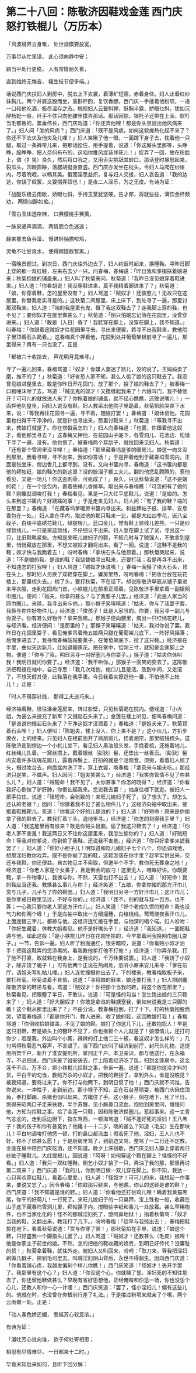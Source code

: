 第二十八回：陈敬济因鞋戏金莲 西门庆怒打铁棍儿（万历本）
=

「风波境界立身难， 处世规模要放宽，

万事尽从忙里错， 此心须向静中安；

路当平处行更稳， 人有常情耐久看，

直到始终无悔吝， 纔生枝节便多端。」

话说西门庆扶妇人到房中，脱去上下衣裳，着薄纩短襦，赤着身体。妇人止着红纱抹胸儿，两个并肩迭股而坐，重斟杯酌，复饮香醪。西门庆一手搂着他粉项，一递一口和他吃酒，极尽温存之态。睨视妇人云鬟斜亸，酥胸半露，娇眼乜斜，犹如沉醉杨妃一般，纤手不住只向他腰里摸弄那话。那话因惊，银托子还带在上面，软叮当毛都鲁的，累垂伟长，西门庆戏道：「你还弄他哩！都是你头里諕出他风病来了。」妇人问「怎的风病？」西门庆道：「既不是风病，如何这软瘫热化起不来了？你还不下去央及他央及儿哩！」妇人笑瞅了他一眼，一面蹲下身子去，枕着他一只腿，取过一条裤带儿来，把那话拴住，用手提着，说道：「你这厮头里那等，头睁睁，股睁睁，把人奈何布布的，这咱你推风症装佯死儿！」捉弄了一回，放在粉脸上，偎〈扌晃〉良久，然后将口吮之，又用舌尖挑舐其蛙口。那话登时暴怒起来，裂瓜头，凹眼圆睁，落腮胡挺身直竖。西门庆亦发坐在枕头，令妇人马爬在纱帐内，尽着吮咂，以畅其美。俄而淫思益炽，复与妇人交接，妇人哀告道：「我的达达，你饶了奴罢，又要掇弄奴也！」是夜二人淫乐，为之无度。有诗为证：

「战酣乐极云雨歇，娇眼乜斜，手持玉茎犹坚硬。告才郎，将就些些，满饮金杯频劝， 两情似醉如痴。」

「雪白玉体透帘帏， 口赛樱桃手赛荑，

一脉泉通声滴滴， 两情脗合色迷迷；

翻来覆去鱼吞藻， 慢进轻抽猫咬鸡，

灵龟不吐甘泉水， 使得嫦娥敢暂离。」

一宿晚景题过。到次日，西门庆往外边去了，妇人约饭时起来，换睡鞋。寻昨日脚上穿的那一双红鞋，左来右去少一只。问春梅，春梅说：「昨日我和爹搊扶着娘进来；秋菊抱娘的铺盖来。」妇人叫了秋菊来问，秋菊道：「我昨日没见娘穿着鞋进来。」妇人道：「你看胡说！我没穿鞋进来，莫不我精着脚进来了？」秋菊道：「娘，你穿着鞋，怎的屋里没有？」妇人骂道：「贼奴才！还装憨儿！无故只在这屋里，你替我老实寻是的。」这秋菊二间屋里，床上床下，到处寻了一遍，那里讨那双鞋来。妇人道：「端的我屋里有鬼，摄了我这双鞋去了？连我脚上穿的鞋，也不见了；要你奴才在屋里做甚么？」秋菊道：「倒只怕娘忘记落在花园里，没曾穿进来。」妇人道：「敢是｛入日｝昏了！我鞋穿在脚上，没穿在脚上，我不知道。」叫春梅：「你跟着这贼奴才往花园里寻去。寻出来便罢，若寻不出我鞋来，教他院子里顶着石头跪着。」这春梅真个押着他，花园到处并葡萄架根前寻了一遍儿，那里得来？再有一只也没了。正是

「都被六十收拾去， 芦花明月竟难寻。」

寻了一遍儿回来，春梅骂道：「奴才！你媒人婆迷了路儿，没的说了。王妈妈卖了磨，推不的了！」秋菊道：「好省恐人家不知，甚么人偷了娘的这只鞋去了。我没曾见娘进屋里去，敢是你昨日开花园门，放了那个，拾了娘的鞋去了？」被春梅一口稠唾沬哕了去，骂道：「贼见鬼的奴才！又搅缠起我来了！六娘叫门，我不替他开？可可儿的就放进人来了？你拖着娘的铺盖，就不经心瞧瞧，还敢说嘴儿！」一面押他到屋里，回妇人说没有鞋。妇人教采出他院子里跪着。秋菊把脸哭丧下水来，说：「等我再往花园寻一遍，寻不着，随娘打罢！」春梅道：「娘休信他。花园里也扫得干干净净的，就是针也寻出来，那里讨鞋来！」秋菊道：「等我寻不出来，教娘打就是了。你在傍戳舌怎的？」妇人向春梅道：「也罢，你跟着他这奴才，看他那里寻去？」这春梅又押他，在花园山子底下，各雪洞儿、花池边、松墙下寻了一遍，没有。他也慌了，被春梅两个耳刮子，就拉回来见妇人。秋菊道：「还有那个雪洞里没寻哩！」春梅道：「那里藏春坞是爹的暖房儿，娘这一向又没到那里。我看寻哩，寻不出来，我如你答话！」于是押着他到于藏春坞雪洞内。正面是张坐床，傍边香几上都寻到，没有。又向书箧内寻，春梅道：「这书箧内都是他的拜帖纸，娘的鞋怎的到这里？没的摭溜子捱工夫儿。翻的他恁乱腾腾的，惹他看见，又是一场儿！你这歪刺骨，可死成了！」良久，只见秋菊说道：「这不是娘的鞋！」在一个纸包内，裹着些棒儿香排草。取出来与春梅瞧：「可怎的有了娘的鞋？刚纔就调唆打我！」春梅看见，果是一只大红平底鞋儿，说道：「是娘的。怎么来到这书箧内？好跷蹊的事！」于是走来见妇人。妇人问：「有了我的鞋？端的在那里？」春梅道：「在藏春坞爹暖房书箧内寻出来。和些拜帖子纸、排草、安息香包在一处。」妇人拿在手内，取过他的那只鞋来一比，都是大红四季花，嵌八宝段子，白绫平底绣花鞋儿，绿提根儿，蓝口金儿，惟有鞋上锁线儿差些。一只是纱绿锁线儿，一只是翠蓝锁线，不仔细认不出来。妇人登在脚上试了试，寻出这一只，比旧鞋略紧些。方知是来旺儿媳妇子的鞋，不知几时与了贼强人，不敢拿到屋里，悄悄藏放在那里，不想又被奴才翻将出来。看了一回。说道：「这鞋不是我的鞋；奴才快与我跪着去！」吩咐春梅：「拿块石头与他顶着。」那秋菊哭起来，说道：「不是娘的鞋，是谁的鞋？我饶替娘寻出鞋来，还要打我；若是再寻不出来，不知违怎的打我哩！」妇人骂道：「贼奴才休说嘴！」春梅一面掇了块大石头，顶在头上。那时妇人另换了双鞋穿在脚上。嫌房里热，吩咐春梅：「把妆台放在玩花楼上，那里梳头去。」梳了头，要打秋菊，不在话下。却说陈敬济早辰从铺子里进来寻衣服，走到花园角门首，小铁棍儿在那里正顽着。见陈敬济手里拿着一副银网巾圈儿，便问：「姑夫，你拿的甚么？与了我耍子儿罢。」经济道：「此是人家当的网巾圈儿，来赎，我寻出来与他。」那小猴子笑嘻嘻道：「姑夫，你与了我耍子罢，我换与你件好物件儿。」经济道：「俊孩子！此是人家当的。你要，我另寻一副儿与你耍子。你有甚么好物件？拿来我瞧。」那猴子便向腰里，掏出一只红绣花鞋儿，与经济看。经济便问：「是那里的？」那猴子笑嘻嘻道：「姑夫，我对你说了罢。我昨日在花园里耍子，看见俺爹吊着俺五娘两只腿在葡萄架儿底下，一阵好风摇落；后俺爹进去了，我寻俺春梅姑姑要菓子，在葡萄架底下，拾了这只鞋。」经济接在手里，曲似天边新月，红如退瓣莲花。把在掌中，恰刚三寸，就知是金莲脚上之物。便道：「你与了我，明日另寻一对好圈儿与你耍子。」猴子道：「姑夫你休哄我！我明日就问你要了。」经济道：「我不哄你。」那猴子一面笑的耍去了。这陈敬济把鞋褪在袖中，自己寻思：「我几次戏他，他口儿且是活。及到中间，又走滚了，不想天假其便，此鞋落在我手里。今日我着实撩逗他一番，不怕他不上帐儿！」正是：

「时人不用穿针线， 那得工夫送巧来。」

经济袖着鞋，径往潘金莲房来，转过影壁，只见秋菊跪在院内。便戏道：「小大姐，为甚么来投充了新军？又掇起石头来了。」金莲在楼上听见，便叫春梅问道：「是谁说他掇起石头来了？干净这奴才没顶着？」春梅道：「是姐夫来了。秋菊顶着石头哩！」妇人便叫：「陈姐夫，楼上没人，你上来不是？」这小伙儿，方扒步撩衣，上的楼来。只见妇人在楼前面开了两扇窗儿，挂着湘帘，那里临镜梳头。这陈敬济走到傍边一个小杌儿坐下，看见妇人黑油般头发，手挽着梳，还拖着地儿，红丝绳儿扎着。一窝丝攒上，戴着银丝｛髟狄｝髻，还垫出一丝香云。｛髟狄｝髻内安着许多玫瑰花瓣儿，露着四鬓上，打扮的就是个活观音。须臾，看着妇人梳了头，掇过妆台去，向面盆内洗了手，穿上衣裳，唤春梅：「拿茶来与姐夫吃。」那经济只是笑，不做声。妇人因问：「姐夫笑甚么？」经济道：「我笑你管情不见了些甚么儿？」妇人道：「贼短命！我不见了，关你甚事？你怎的晓得？」经济道：「你看我好心倒做了驴肝肺，你倒讪起我来。恁说我去罢！」抽身往楼下就走。被妇人一把手拉住，说道：「怪短命，会张致的！来旺儿媳妇子死了，没了想头了。却怎么还认的老娘？」因问：「你猜着我不见了甚么物件儿？」这经济向袖中取出来，提搊着鞋拽靶儿，笑道：「你看这个好的儿是谁的？」妇人道：「好短命！原来是你偷拿了我的鞋去了。教我打着丫头，遶地里寻。」经济道：「你怎的到得我手里？」妇人道：「我这屋里再有谁来？敢是你贼头鼠脑，偷了我这只鞋去了！」经济道：「你老人家不害羞！我这两日又不往你这屋里来，我怎生偷你的？」妇人道：「好贼短命！等我对你爹说，你到偷了我鞋，还说我不害羞。」经济道：「你只好拿爹来諕我罢了！」妇人道：「你好小胆子儿！明知道和旺儿媳妇子七个八个，你还调戏他，想那淫妇教你戏弄。既不是你偷了我的鞋，这鞋怎落在你手里？趁早实供出来，交还与我鞋，你还便益。自古物见主不索取，但迸半个不字，教你死无葬身之地！」经济道：「你老人家是个女番子，且是倒会的放刁！这里无人，咱每好讲。你既要鞋，拿一件物事儿，我换与你。不然，天雷也打不出去！」妇人道：「好短命！我的鞋应当还我。教换甚么事儿与你？」经济笑道：「五娘，你拿你袖的那方汗巾儿赏与儿子，儿子与了你的鞋罢。」妇人道：「我明日另寻一方好汗巾儿；这汗巾儿；是你爹成日眼里见过，不好与你的。」经济道：「我不，别的就与我一百方，也不筭；一心我只要你老人家这方汗巾儿。」妇人笑道：「好个老成久惯的短命！我也没气力和你两个缠！」于是向袖中取出一方细撮穗，白绫桃线，莺莺烧夜香汗巾儿，上面连银三字儿，都掠与他。这经济连忙接在手里，与他深的唱个喏。妇人吩咐：「你好生藏着，休教大姐看见。他不是好嘴头子！」经济道：「我知道。」一面把鞋递与他，如此这般：「是小铁棍儿昨日在花园里拾的，今早拿着问我换网巾圈儿耍子。」一节，告诉一遍。妇人听了粉面通红，银牙暗咬，说道：「你看贼小奴才油手！把我这鞋弄的恁添黑的。看我教他爹打他不打他！」经济道：「你弄杀我。打了他不打紧，敢就赖在我身上，是我说的，千万休要说罢。」妇人道：「我饶了小奴才，除非饶了蝎子！」可有他两个正说在热闹处，忽听小厮来安儿来寻：「爹在前厅，请姐夫写礼帖儿哩。」妇人连忙撺掇他出去了。下的楼来，教春梅取板子来，要打秋菊。秋菊说着不肯倘，说道：「寻将娘的鞋来，娘还要打我！」妇人把刚纔陈敬济拿的鞋递与看，骂道：「贼奴才！你把那个当我的鞋，将这个放在那里？」秋菊看见，把眼瞪了半日，不敢认。说道：「可是怪的勾当！怎生跑出娘的三只鞋来了！」妇人道：「好大胆奴才！你敢是拿谁的鞋搪塞我，倒如何说我是三只脚的蟾！这个鞋从那里出来了？」不由分说，教春梅拉倒，打了十下。打的秋菊抱股而哭，望着春梅道：「都是你开门，教人进来，收了娘的鞋，这回教娘打我！」春梅骂道：「你倒收拾娘铺盖，不见了娘的鞋。娘打了你这几下儿，还敢抱怨人！早是这只旧鞋，若是娘头上的簪环不见了，你也推赖个人儿就是了！娘惜情儿，还打的你少；若是我，外边叫个小厮，辣辣的打上他二三十板，看这奴才怎么样的！」几句骂得秋菊忍气吞声，不言语了。当下西门庆叫了经济到前厅，封尺头礼物，送提刑所贺千户，新升了淮安提刑所，掌刑正千户。本卫亲识，都与他送行，在永福寺，不必细说。西门庆差了钺安送去，厅上陪着经济吃了饭，归到金莲房中。这金莲千不合，万不合，把小铁棍儿拾鞋之事，告诉一遍。说道：「都是你这没才料的货，平白干的勾当，教贼万杀的小奴才，把我的鞋拾了，拿到外头，谁是没瞧见？被我知道，要将过来了。你不打与他两下，到明日惯了他！」西门庆就不问谁，告你说来，一冲性子，走到前边。那小猴子不知，正在石台基顽耍，被西门庆揪住顶角，拳打脚踢，杀猪也似叫起来，方纔住了手。这小猴子，倘在地下，死了半日。慌得来昭两口子走来扶救，半手苏醒，见小厮鼻口流血，抱他到房里问，慢慢问他，方知为拾鞋之事。拾了金莲一只鞋，因和陈敬济换圈儿，惹起事来。这一丈青气忿忿的，走到后边厨下，指东骂西，一顿海骂道：「贼不逢好死的淫妇！王八羔子！我的孩子和你有甚冤仇？他纔十一十二岁，晓的甚么？知道〈毛皮〉生在那块儿！平白地调唆打他恁一顿，打的鼻口都流血；假若死了他，淫妇，王人儿也不好，称不了你甚么愿！」于是厨房里骂了，到前边又骂，整骂了一二日还不定教。金莲在房中陪西门庆吃酒，还不知道。晚夕上床宿歇，西门庆见妇人脚上穿着两只纱紬子睡鞋儿，大红提根儿，因说道：「阿呀！如何穿这个鞋在脚上？怪怪的不好看。」妇人道：「我只一双红睡鞋，倒乞小奴才拾了一只，弄油了我的那，那里再讨第二双来？」西门庆道：「我的儿，你到明日做一双儿穿在脚上。你不知，我达一心只喜欢穿红鞋儿，看着心里爱。」妇人道：「怪奴才！可可儿的来，我想起一作事来，要说又忘了。」因令春梅：「你取那只鞋来，与他瞧。你认的这鞋是谁的鞋？」西门庆道：「我不知道是谁的鞋。」妇人道：「你看他还打张鸡儿哩！瞒着我黄猫黑尾，你干的好萌儿！一行死了。来旺儿媳妇子的一只臭蹄，宝上珠也一般，收藏在山子底下藏春坞雪洞儿里，拜帖匣子内，搅眼些字纸和香儿一处放着。甚么罕稀物件，也不当家化化的！怪不的那贼淫妇死了，堕阿鼻地狱！」指着秋菊骂：「奴才当我的鞋，又翻出来，教我打了几下。」吩咐春梅：「趁早与我掠出去！」春梅把鞋掠在地下，看着秋菊说道：「赏与你穿了罢！」那秋菊拾在手里，说道：「娘这个鞋，只好盛我一个脚指头儿罢了。」妇人骂道：「贼奴才！还教甚么〈毛皮〉娘哩！他是你家主子前世的娘。不然，怎的把他的鞋收藏的娇贵，到明日好传代？没廉耻的货！」秋菊拿着鞋，就往外走。被妇人又叫回来，吩咐：「取刀来，等我把淫妇剁做几戳子，掠到毛司里去。叫贼淫妇阴山背后，永世不得超生。因向西门庆道：「你看着越心疼，我越发偏剁个样儿你瞧！」西门庆笑道：「怪奴才！丢开手罢了。我那里有这个心？」妇人道：「你没这个心，你就睹了誓。淫妇死的不知往那去了，你还留他鞋做甚么？早晚有省好思想他，正经俺每和你恁一场，你也没恁个心儿，还教人和你一心一计哩！」西门庆笑道：「罢了，怪小淫妇儿！偏有这些儿的。他就在时，也没曾在你根前行差了礼法。」于是搂过粉项来就亲了个嘴，两个云雨做一处。正是：

「动人春色娇还媚， 惹蝶芳心软意浓。」

有诗为证：

「漫吐芳心说向谁， 欲于何处寄相思；

相思有尽情难尽， 一日都来十二时。」

毕竟未知后来如何，且听下回分解：
